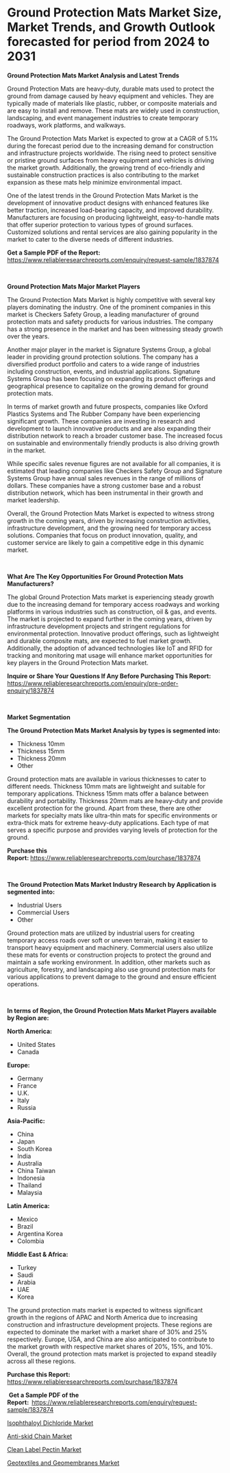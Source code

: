 <p><h1>Ground Protection Mats Market Size, Market Trends, and Growth Outlook forecasted for period from 2024 to 2031</h1></p><p><strong>Ground Protection Mats Market Analysis and Latest Trends</strong></p>
<p><p>Ground Protection Mats are heavy-duty, durable mats used to protect the ground from damage caused by heavy equipment and vehicles. They are typically made of materials like plastic, rubber, or composite materials and are easy to install and remove. These mats are widely used in construction, landscaping, and event management industries to create temporary roadways, work platforms, and walkways.</p><p>The Ground Protection Mats Market is expected to grow at a CAGR of 5.1% during the forecast period due to the increasing demand for construction and infrastructure projects worldwide. The rising need to protect sensitive or pristine ground surfaces from heavy equipment and vehicles is driving the market growth. Additionally, the growing trend of eco-friendly and sustainable construction practices is also contributing to the market expansion as these mats help minimize environmental impact.</p><p>One of the latest trends in the Ground Protection Mats Market is the development of innovative product designs with enhanced features like better traction, increased load-bearing capacity, and improved durability. Manufacturers are focusing on producing lightweight, easy-to-handle mats that offer superior protection to various types of ground surfaces. Customized solutions and rental services are also gaining popularity in the market to cater to the diverse needs of different industries.</p></p>
<p><strong>Get a Sample PDF of the Report:&nbsp;</strong> <a href="https://www.reliableresearchreports.com/enquiry/request-sample/1837874">https://www.reliableresearchreports.com/enquiry/request-sample/1837874</a></p>
<p>&nbsp;</p>
<p><strong>Ground Protection Mats Major Market Players</strong></p>
<p><p>The Ground Protection Mats Market is highly competitive with several key players dominating the industry. One of the prominent companies in this market is Checkers Safety Group, a leading manufacturer of ground protection mats and safety products for various industries. The company has a strong presence in the market and has been witnessing steady growth over the years.</p><p>Another major player in the market is Signature Systems Group, a global leader in providing ground protection solutions. The company has a diversified product portfolio and caters to a wide range of industries including construction, events, and industrial applications. Signature Systems Group has been focusing on expanding its product offerings and geographical presence to capitalize on the growing demand for ground protection mats.</p><p>In terms of market growth and future prospects, companies like Oxford Plastics Systems and The Rubber Company have been experiencing significant growth. These companies are investing in research and development to launch innovative products and are also expanding their distribution network to reach a broader customer base. The increased focus on sustainable and environmentally friendly products is also driving growth in the market.</p><p>While specific sales revenue figures are not available for all companies, it is estimated that leading companies like Checkers Safety Group and Signature Systems Group have annual sales revenues in the range of millions of dollars. These companies have a strong customer base and a robust distribution network, which has been instrumental in their growth and market leadership.</p><p>Overall, the Ground Protection Mats Market is expected to witness strong growth in the coming years, driven by increasing construction activities, infrastructure development, and the growing need for temporary access solutions. Companies that focus on product innovation, quality, and customer service are likely to gain a competitive edge in this dynamic market.</p></p>
<p>&nbsp;</p>
<p><strong>What Are The Key Opportunities For Ground Protection Mats Manufacturers?</strong></p>
<p><p>The global Ground Protection Mats market is experiencing steady growth due to the increasing demand for temporary access roadways and working platforms in various industries such as construction, oil & gas, and events. The market is projected to expand further in the coming years, driven by infrastructure development projects and stringent regulations for environmental protection. Innovative product offerings, such as lightweight and durable composite mats, are expected to fuel market growth. Additionally, the adoption of advanced technologies like IoT and RFID for tracking and monitoring mat usage will enhance market opportunities for key players in the Ground Protection Mats market.</p></p>
<p><strong>Inquire or Share Your Questions If Any Before Purchasing This Report:</strong> <a href="https://www.reliableresearchreports.com/enquiry/pre-order-enquiry/1837874">https://www.reliableresearchreports.com/enquiry/pre-order-enquiry/1837874</a></p>
<p>&nbsp;</p>
<p><strong>Market Segmentation</strong></p>
<p><strong>The Ground Protection Mats Market Analysis by types is segmented into:</strong></p>
<p><ul><li>Thickness 10mm</li><li>Thickness 15mm</li><li>Thickness 20mm</li><li>Other</li></ul></p>
<p><p>Ground protection mats are available in various thicknesses to cater to different needs. Thickness 10mm mats are lightweight and suitable for temporary applications. Thickness 15mm mats offer a balance between durability and portability. Thickness 20mm mats are heavy-duty and provide excellent protection for the ground. Apart from these, there are other markets for specialty mats like ultra-thin mats for specific environments or extra-thick mats for extreme heavy-duty applications. Each type of mat serves a specific purpose and provides varying levels of protection for the ground.</p></p>
<p><strong>Purchase this Report:&nbsp;</strong><a href="https://www.reliableresearchreports.com/purchase/1837874">https://www.reliableresearchreports.com/purchase/1837874</a></p>
<p>&nbsp;</p>
<p><strong>The Ground Protection Mats Market Industry Research by Application is segmented into:</strong></p>
<p><ul><li>Industrial Users</li><li>Commercial Users</li><li>Other</li></ul></p>
<p><p>Ground protection mats are utilized by industrial users for creating temporary access roads over soft or uneven terrain, making it easier to transport heavy equipment and machinery. Commercial users also utilize these mats for events or construction projects to protect the ground and maintain a safe working environment. In addition, other markets such as agriculture, forestry, and landscaping also use ground protection mats for various applications to prevent damage to the ground and ensure efficient operations.</p></p>
<p>&nbsp;</p>
<p><strong>In terms of Region, the Ground Protection Mats Market Players available by Region are:</strong></p>
<p>
    <p> <strong> North America: </strong>
        <ul>
            <li>United States</li>
            <li>Canada</li>
        </ul>
        </p> 
    <p> <strong> Europe: </strong>
        <ul>
            <li>Germany</li>
            <li>France</li>
            <li>U.K.</li>
            <li>Italy</li>
            <li>Russia</li>
        </ul>
        </p> 
    <p> <strong> Asia-Pacific: </strong>
        <ul>
            <li>China</li>
            <li>Japan</li>
            <li>South Korea</li>
            <li>India</li>
            <li>Australia</li>
            <li>China Taiwan</li>
            <li>Indonesia</li>
            <li>Thailand</li>
            <li>Malaysia</li>
        </ul>
        </p> 
    <p> <strong> Latin America: </strong>
        <ul>
            <li>Mexico</li>
            <li>Brazil</li>
            <li>Argentina Korea</li>
            <li>Colombia</li>
        </ul>
        </p> 
    <p> <strong> Middle East & Africa: </strong>
        <ul>
            <li>Turkey</li>
            <li>Saudi</li>
            <li>Arabia</li>
            <li>UAE</li>
            <li>Korea</li>
        </ul>
    </p>
    </p>
<p><p>The ground protection mats market is expected to witness significant growth in the regions of APAC and North America due to increasing construction and infrastructure development projects. These regions are expected to dominate the market with a market share of 30% and 25% respectively. Europe, USA, and China are also anticipated to contribute to the market growth with respective market shares of 20%, 15%, and 10%. Overall, the ground protection mats market is projected to expand steadily across all these regions.</p></p>
<p><strong>Purchase this Report: </strong><a href="https://www.reliableresearchreports.com/purchase/1837874">https://www.reliableresearchreports.com/purchase/1837874</a></p>
<p>&nbsp;<strong>Get a Sample PDF of the Report:&nbsp;&nbsp;</strong><a href="https://www.reliableresearchreports.com/enquiry/request-sample/1837874">https://www.reliableresearchreports.com/enquiry/request-sample/1837874</a></p>
<p><strong></strong></p>
<p><p><a href="https://view.publitas.com/reportprime-1/isophthaloyl-dichloride-market-research-report-provides-critical-insights-that-can-help-shape-business-development-and-investment-strategies/">Isophthaloyl Dichloride Market</a></p><p><a href="https://fuschia-pecorino-a6d.notion.site/Anti-skid-Chain-Market-Research-Report-Forecasted-for-Period-from-2024-2031-by-Market-Type-Marke-f0eb37443ce04439924549a01dce5c3d">Anti-skid Chain Market</a></p><p><a href="https://view.publitas.com/reportprime-1/clean-label-pectin-market-share-market-new-trends-analysis-report-by-type-by-application-by-end-use-by-region-and-segment-forecasts-2023-2030/">Clean Label Pectin Market</a></p><p><a href="https://view.publitas.com/reportprime-1/geotextiles-and-geomembranes-market-size-market-share-and-global-market-analysis-report-2023-2030/">Geotextiles and Geomembranes Market</a></p></p>